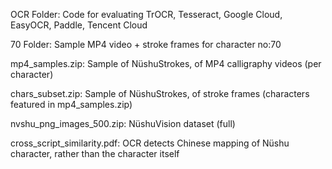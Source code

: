 OCR Folder: Code for evaluating TrOCR, Tesseract, Google Cloud, EasyOCR, Paddle, Tencent Cloud

70 Folder: Sample MP4 video + stroke frames for character no:70

mp4_samples.zip: Sample of NüshuStrokes, of MP4 calligraphy videos (per character)

chars_subset.zip: Sample of NüshuStrokes, of stroke frames (characters featured in mp4_samples.zip)

nvshu_png_images_500.zip: NüshuVision dataset (full)

cross_script_similarity.pdf: OCR detects Chinese mapping of Nüshu character, rather than the character itself




